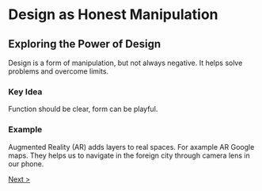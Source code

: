# Design as Honest Manipulation
## Exploring the Power of Design
Design is a form of manipulation, but not always negative. It helps solve problems and overcome limits.

### Key Idea
Function should be clear, form can be playful.

### Example
Augmented Reality (AR) adds layers to real spaces. For axample AR Google maps. They helps us to navigate in the foreign city through camera lens in our phone.

[Next >](link)
